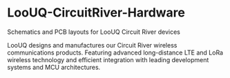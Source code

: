 # LooUQ-CircuitRiver-Hardware
Schematics and PCB layouts for LooUQ Circuit River devices

LooUQ designs and manufactures our Circuit River wireless communications products. Featuring advanced long-distance LTE and LoRa wireless technology and efficient integration with leading development systems and MCU architectures.

